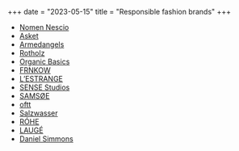 +++
date = "2023-05-15"
title = "Responsible fashion brands"
+++

- [Nomen Nescio](https://nomennescio.fi)
- [Asket](https://asket.com)
- [Armedangels](https://armedangels.com)
- [Rotholz](https://rotholz-store.com)
- [Organic Basics](https://lowimpact.organicbasics.com)
- [FRNKOW](https://frnkow.com)
- [L’ESTRANGE](https://eu.lestrangelondon.com)
- [SENSE Studios](https://sensestudiosofficial.com) 
- [SAMSØE](https://samsoe.com)
- [oftt](https://oftt.world)
- [Salzwasser](https://salzwasser.eu)
- [RÓHE](https://roheframes.com)
- [LAUGÉ](https://lauge.shop)
- [Daniel Simmons](https://danielsimmons.co)